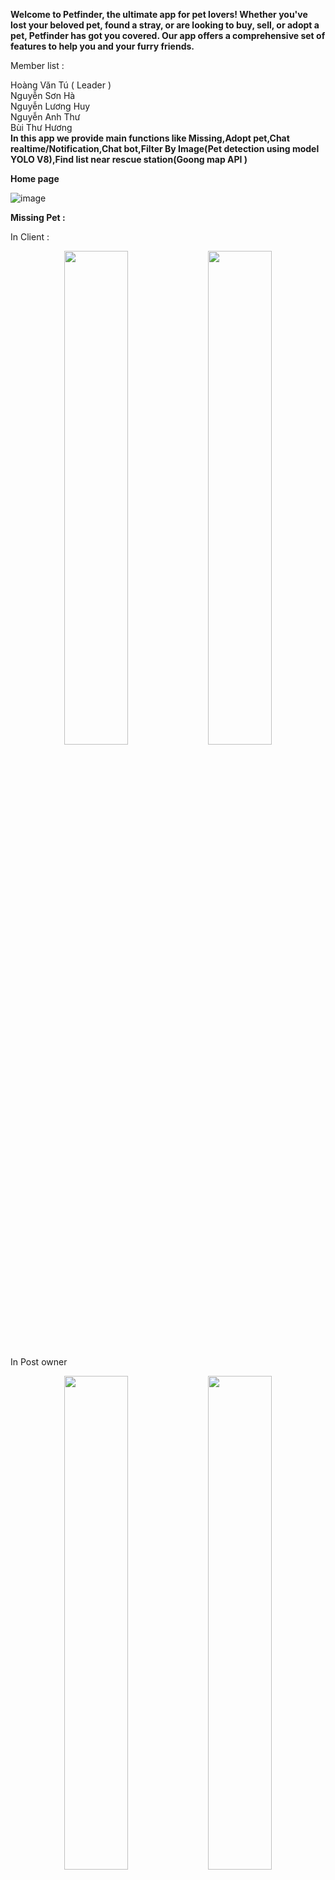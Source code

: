 **Welcome to Petfinder, the ultimate app for pet lovers! Whether you've lost your beloved pet, found a stray, or are looking to buy, sell, or adopt a pet, Petfinder has got you covered. Our app offers a comprehensive set of features to help you and your furry friends.**

Member list :

Hoàng Văn Tú ( Leader )\
Nguyễn Sơn Hà\
Nguyễn Lương Huy\
Nguyễn Anh Thư\
Bùi Thư Hương\
**In this app we provide main functions like Missing,Adopt pet,Chat realtime/Notification,Chat bot,Filter By Image(Pet detection using model YOLO V8),Find list near rescue station(Goong map API )**



**Home page**

![image](https://github.com/vvvjey/Pet_Finder_Appp/assets/96104405/614a54d9-490d-4844-af22-7b745df514d0)

**Missing Pet :** 

In Client : 
<p align="center">
  <img src="https://github.com/vvvjey/Pet_Finder_Appp/assets/96104405/f3db9d8d-91a3-4a88-bd80-1629d782de96" width="45%" />
  <img src="https://github.com/vvvjey/Pet_Finder_Appp/assets/96104405/9d445bee-bdb4-4d7f-8837-7cb46b20cd4c" width="45%" />
</p>
In Post owner

<p align="center">
  <img src="https://github.com/vvvjey/Pet_Finder_Appp/assets/96104405/ababf278-8d64-4d51-868d-5ac8d3772869" width="45%" />
  <img src="https://github.com/vvvjey/Pet_Finder_Appp/assets/96104405/3e68ef36-3d30-406d-a87c-d9531d95d94a" width="45%" />
</p>
**Adopt Pet :** 

We provide like a e-commerce platform selling or adopting pet in here , both user and pet owner manegement

In client :
<p align="center">
  <img src="https://github.com/vvvjey/Pet_Finder_Appp/assets/96104405/590fde8f-e00c-4e84-855b-3f83fa4d56a7" width="45%" />
  <img src="https://github.com/vvvjey/Pet_Finder_Appp/assets/96104405/a2bbc14f-590e-4417-9543-bdbd77371d5c" width="45%" />
</p>


In pet owner : 

To be adopted a pet , user have to pass stages(Request stage,Appointment stage,Succes/Cancel stage):

` `send form request -> pet owner pick form to  apointment stage -> success stage / cancel stage
<p align="center">
  <img src="https://github.com/vvvjey/Pet_Finder_Appp/assets/96104405/191730ad-dd14-4bdc-a6d8-1f1abb4a5fb7" width="25%" />
  <img src="https://github.com/vvvjey/Pet_Finder_Appp/assets/96104405/7d4b9121-17be-4edc-b1fe-8021d1208850" width="25%" />
  <img src="https://github.com/vvvjey/Pet_Finder_Appp/assets/96104405/56e8813d-a73d-4720-9d67-487ad6189107" width="25%" />
  <img src="https://github.com/vvvjey/Pet_Finder_Appp/assets/96104405/d5c9e841-9e3b-4e5f-9faa-f0c4c8edfda7" width="25%" />

</p>

**Chat real time / Notification :** 

Create a place for users to communicate directly in the app , apply firestore database firebase

![image](https://github.com/vvvjey/Pet_Finder_Appp/assets/96104405/4998e630-b343-48fb-9dca-cc1c3dfa07de)
![image](https://github.com/vvvjey/Pet_Finder_Appp/assets/96104405/35da82e2-8cef-4b0a-a60f-2cc9b51afaba)
![image](https://github.com/vvvjey/Pet_Finder_Appp/assets/96104405/c7cb3152-25e9-4331-8e30-4072e6d624df)


**Search/Filter by image** 

By using model YOLO v8 (pet detection) , we integrate into app filter

-Scenario : 

`	`+Adopt : U find a pet in the real life and want to have one, u capture image and put in the app , app will show u the result

`	`+Missing : U lost pet and want to find in the app whether app have any post have seen post like my pet 

![image](https://github.com/vvvjey/Pet_Finder_Appp/assets/96104405/66456ded-7c56-475a-ba35-087c978954b7)
![image](https://github.com/vvvjey/Pet_Finder_Appp/assets/96104405/8f4210a0-13b1-4802-9c3f-98ee13d7a5fa)
![image](https://github.com/vvvjey/Pet_Finder_Appp/assets/96104405/379e2b7e-efc7-4dc1-8188-04c234f89f57)
![image](https://github.com/vvvjey/Pet_Finder_Appp/assets/96104405/2f573cf7-1461-4d4d-9b13-0dc67273c970)


**Chat bot :** 

We add chatbot feature for increasing user experience, chat bot provide simple question related to pet care, pet detail . . .

![image](https://github.com/vvvjey/Pet_Finder_Appp/assets/96104405/3a779afd-b819-4762-8274-5a63d6b579c9)


**Rescue Station ( Map API )** 

Scenario : User find a missing pet , or their pet have sick/ill and they want to find the nearest rescue station , app receive current their place by GPS and then apply to Goong Map API to find nearest rescue station and road to that picked one 

![image](https://github.com/vvvjey/Pet_Finder_Appp/assets/96104405/b3470bc3-5d82-44ef-86f2-ab713f959411)
![image](https://github.com/vvvjey/Pet_Finder_Appp/assets/96104405/4d8ecbba-37b5-4407-bf0c-8b06bbbdbdd9)


